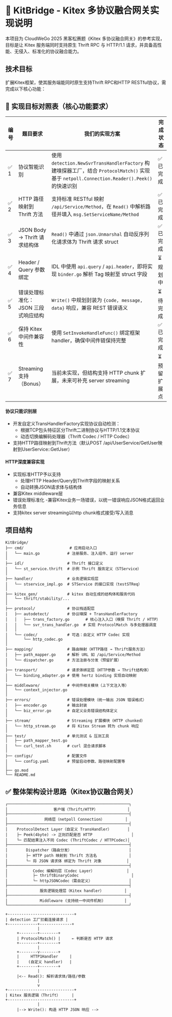 # 🌉 KitBridge - Kitex 多协议融合网关实现说明

本项目为 CloudWeGo 2025 黑客松赛题《Kitex 多协议融合网关》的参考实现，目标是让 Kitex 服务端同时支持原生 Thrift RPC 与 HTTP/1.1 请求，并具备高性能、无侵入、标准化的协议融合能力。

## 技术目标

扩展Kitex框架，使其服务端能同时原生支持Thrift RPC和HTTP RESTful协议，需完成以下核心功能：

## 📌 实现目标对照表（核心功能要求）

| 编号 | 题目要求                             | 我们的实现方案                      | 完成状态 |
|------|--------------------------------------|-------------------------------------|----------|
| ✅ 1 | 协议智能识别                         | 使用 `detection.NewSvrTransHandlerFactory` 构建嗅探器工厂，结合 `ProtocolMatch()` 实现基于 `netpoll.Connection.Reader().Peek()` 的快速识别 | ✅ 已完成 |
| ✅ 2 | HTTP 路径映射到 Thrift 方法          | 支持标准 RESTful 映射 `/api/Service/Method`，在 `Read()` 中解析路径并填入 `msg.SetServiceName/Method` | ✅ 已完成 |
| ✅ 3 | JSON Body → Thrift 请求结构体        | `Read()` 中通过 `json.Unmarshal` 自动反序列化请求体为 Thrift 请求 struct | ✅ 已完成 |
| ✅ 4 | Header / Query 参数绑定              | IDL 中使用 `api.query` / `api.header`，即将实现 `binder.go` 解析 Tag 映射至 struct 字段 | ⏳ 规划中 |
| ✅ 5 | 错误处理标准化：JSON 三段式响应结构 | `Write()` 中规划封装为 `{code, message, data}` 响应，兼容 REST 错误语义 | ⏳ 待完成 |
| ✅ 6 | 保持 Kitex 中间件兼容性              | 使用 `SetInvokeHandleFunc()` 绑定框架 handler，确保中间件链保持完整 | ✅ 已完成 |
| ✅ 7 | Streaming 支持（Bonus）              | 当前未实现，但结构支持 HTTP chunk 扩展，未来可补充 server streaming | ⏳ 预留扩展点 |

#### 协议只能识别层

- 开发自定义TransHandlerFactory实现协议自动检测：
  - 根据TCP包头特征区分Thrift二进制协议与HTTP/1.1文本协议
  - 动态切换编解码处理器（Thrift Codec / HTTP Codec）
- 支持HTTP路径映射到Thrift方法（默认POST /api/UserService/GetUser映射到UserService::GetUser）

#### HTTP深度兼容实现

- 实现标准HTTP予以支持
    - 处理HTTP Header/Query到Thrift字段的映射关系
    - 自动转换JSON请求体与结构体
- 兼容Kitex middleware层
- 错误处理标准化
    -兼容Kitex业务一场错误，以统一错误响应JSON格式返回业务信息
- 支持kitex server streaming以http chunk格式接受/写入消息

## 项目结构

```
KitBridge/
├── cmd/                    # 应用启动入口
│   └── main.go            # 注册服务、注入组件、运行 server
│
├── idl/                   # Thrift 接口定义
│   └── st_service.thrift  # 示例 Thrift 服务定义（STService）
│
├── handler/               # 业务逻辑实现层
│   └── stservice_impl.go  # STService 的接口实现（testSTReq）
│
├── kitex_gen/             # kitex 自动生成的结构体和服务代码
│   └── thrift/stability/...
│
├── protocol/              # 协议栈适配层
│   ├── autodetect/        # 协议嗅探 + TransHandlerFactory
│   │   ├── trans_factory.go       # 核心注入入口（嗅探 Thrift / HTTP）
│   │   └── svr_trans_handler.go  # 实现 ProtocolMatch 与多处理器调度
│   │
│   └── codec/             # 可选：自定义 HTTP Codec 实现
│       └── http_codec.go
│
├── mapping/               # 路由映射（HTTP路径 → Thrift服务方法）
│   ├── path_mapper.go     # 解析 URL 如 /api/Service/Method
│   └── dispatcher.go      # 方法注册与分发（预留扩展）
│
├── transport/             # 请求体绑定层（HTTP参数 → Thrift结构体）
│   └── binding_adapter.go # 使用 hertz binding 实现自动映射
│
├── middleware/            # 中间件相关模块（上下文注入等）
│   └── context_injector.go
│
├── errors/                # 错误处理模块（统一输出 JSON 错误格式）
│   ├── encoder.go         # 输出封装
│   └── biz_error.go       # 自定义业务错误结构体定义
│
├── stream/                # Streaming 扩展模块（HTTP chunked）
│   └── http_stream.go     # 将 Kitex Stream 转为 chunk 响应
│
├── test/                  # 单元测试 & 压测工具
│   ├── path_mapper_test.go
│   └── curl_test.sh       # curl 混合请求脚本
│
├── configs/               # 配置文件
│   └── config.yaml        # 预留启动参数、路径映射配置等
│
├── go.mod
└── README.md

```

## ✅ 整体架构设计思路（Kitex协议融合网关）


```text
┌─────────────────────────────────────────────────────┐
│                    客户端（Thrift/HTTP）             │
├─────────────────────────────────────────────────────┤
│                网络层（netpoll Connection）         │
├─────────────────────────────────────────────────────┤
│    ProtocolDetect Layer（自定义 TransHandler）       │
│    ├─ Peek(4byte) -> 正则匹配是否 HTTP                 │
│    └─ 匹配结果注入不同 Codec (ThriftCodec / HTTPCodec)│
├─────────────────────────────────────────────────────┤
│        Dispatcher（路由分发）                         │
│        ├─ HTTP path 映射到 Thrift 方法名              │
│        └─ 将 JSON 请求体 绑定为 Thrift 对象           │
├─────────────────────────────────────────────────────┤
│           Codec 编解码层（Codec Layer）              │
│           ├─ thriftBinaryCodec                       │
│           └─ httpJSONCodec（需自定义）                │
├─────────────────────────────────────────────────────┤
│              服务逻辑处理层（Kitex handler）         │
├─────────────────────────────────────────────────────┤
│              Middleware (支持统一中间件机制)         │
└─────────────────────────────────────────────────────┘
```

```text
+-----------------------------+
| detection 工厂拦截连接请求 |
+-------------+--------------+
              |
     +--------+--------+
     | ProtocolMatch() |     ← 判断是否 HTTP 请求
     +--------+--------+
              |
     +--------v--------+
     |     HTTP1Handler     |
     |    (自定义 handler)   |
     +--------+--------+
              |
     |<-- Read(): 解析请求体/路径/参数
              |
              v
+-----------------------------+
| Kitex 服务逻辑（Thrift）     |
+-----------------------------+
              |
     |--> Write(): 构造 HTTP JSON 响应 -->
```